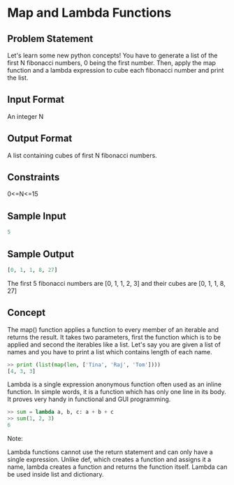 # Map and Lambda Functions

## Problem Statement

Let's learn some new python concepts! You have to generate a list of the first N fibonacci numbers, 0 being the first number. Then, apply the map function and a lambda expression to cube each fibonacci number and print the list.

## Input Format

An integer N

## Output Format

A list containing cubes of first N fibonacci numbers.

## Constraints
0<=N<=15

## Sample Input
```python
5
```
## Sample Output
```python
[0, 1, 1, 8, 27]
```
The first 5 fibonacci numbers are [0, 1, 1, 2, 3] and their cubes are [0, 1, 1, 8, 27]

## Concept

The map() function applies a function to every member of an iterable and returns the result. It takes two parameters, first the function which is to be applied and second the iterables like a list.
Let's say you are given a list of names and you have to print a list which contains length of each name.
```python
>> print (list(map(len, ['Tina', 'Raj', 'Tom'])))  
[4, 3, 3]  
```
Lambda is a single expression anonymous function often used as an inline function. In simple words, it is a function which has only one line in its body. It proves very handy in functional and GUI programming.
```python
>> sum = lambda a, b, c: a + b + c
>> sum(1, 2, 3)
6
```
Note:

Lambda functions cannot use the return statement and can only have a single expression. Unlike def, which creates a function and assigns it a name, lambda creates a function and returns the function itself. Lambda can be used inside list and dictionary.
